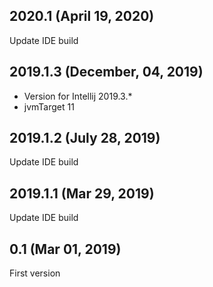 ## 2020.1 (April 19, 2020)

Update IDE build

## 2019.1.3 (December, 04, 2019)

* Version for Intellij 2019.3.*
* jvmTarget 11

## 2019.1.2 (July 28, 2019)

Update IDE build

## 2019.1.1 (Mar 29, 2019)

Update IDE build

## 0.1 (Mar 01, 2019)

First version
